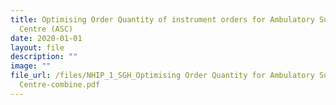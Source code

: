 ```yaml
---
title: Optimising Order Quantity of instrument orders for Ambulatory Surgery
  Centre (ASC)
date: 2020-01-01
layout: file
description: ""
image: ""
file_url: /files/NHIP_1_SGH_Optimising Order Quantity for Ambulatory Surgery
  Centre-combine.pdf
---
```

